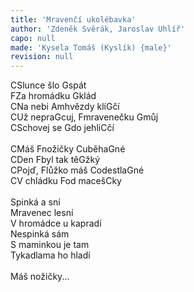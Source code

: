 ```yaml
---
title: 'Mravenčí ukolébavka'
author: 'Zdeněk Svěrák, Jaroslav Uhlíř'
capo: null
made: 'Kysela Tomáš (Kyslík) {male}'
revision: null
---
```


<verse number="1:"></verse><wrapper><chord>C</chord></wrapper>Slunce šlo <wrapper><chord>G</chord></wrapper>spát<br>
<wrapper><chord>F</chord></wrapper>Za hromádku <wrapper><chord>G</chord></wrapper>klád<br>
<wrapper><chord>C</chord></wrapper>Na nebi <wrapper><chord>Am</chord></wrapper>hvězdy klí<wrapper><chord>G</chord></wrapper>čí<br>
<wrapper><chord>C</chord></wrapper>Už nepra<wrapper><chord>G</chord></wrapper>cuj, <wrapper><chord>F</chord></wrapper>mravenečku <wrapper><chord>G</chord></wrapper>můj<br>
<wrapper><chord>C</chord></wrapper>Schovej se <wrapper><chord>G</chord></wrapper>do jehli<wrapper><chord>C</chord></wrapper>čí<br>
<br>
<verse number="R:"></verse><wrapper><chord>C</chord></wrapper>Máš <wrapper><chord>F</chord></wrapper>nožičky <wrapper><chord>C</chord></wrapper>uběha<wrapper><chord>G</chord></wrapper>né<br>
<wrapper><chord>C</chord></wrapper>Den <wrapper><chord>F</chord></wrapper>byl tak tě<wrapper><chord>G</chord></wrapper>žký<br>
<wrapper><chord>C</chord></wrapper>Pojď, <wrapper><chord>F</chord></wrapper>lůžko máš <wrapper><chord>C</chord></wrapper>odestla<wrapper><chord>G</chord></wrapper>né<br>
<wrapper><chord>C</chord></wrapper>V chládku <wrapper><chord>F</chord></wrapper>od maceš<wrapper><chord>C</chord></wrapper>ky<br>
<br>
<verse number="2:"></verse>Spinká a sní<br>
Mravenec lesní<br>
V hromádce u kapradí<br>
Nespinká sám<br>
S maminkou je tam<br>
Tykadlama ho hladí<br>
<br>
<verse number="R:"></verse>Máš nožičky...